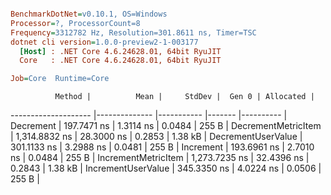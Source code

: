 ``` ini

BenchmarkDotNet=v0.10.1, OS=Windows
Processor=?, ProcessorCount=8
Frequency=3312782 Hz, Resolution=301.8611 ns, Timer=TSC
dotnet cli version=1.0.0-preview2-1-003177
  [Host] : .NET Core 4.6.24628.01, 64bit RyuJIT
  Core   : .NET Core 4.6.24628.01, 64bit RyuJIT

Job=Core  Runtime=Core  

```
              Method |          Mean |     StdDev |  Gen 0 | Allocated |
-------------------- |-------------- |----------- |------- |---------- |
           Decrement |   197.7471 ns |  1.3114 ns | 0.0484 |     255 B |
 DecrementMetricItem | 1,314.8832 ns | 28.3000 ns | 0.2853 |   1.38 kB |
  DecrementUserValue |   301.1133 ns |  3.2988 ns | 0.0481 |     255 B |
           Increment |   193.6961 ns |  2.7010 ns | 0.0484 |     255 B |
 IncrementMetricItem | 1,273.7235 ns | 32.4396 ns | 0.2843 |   1.38 kB |
  IncrementUserValue |   345.3350 ns |  4.0224 ns | 0.0506 |     255 B |
